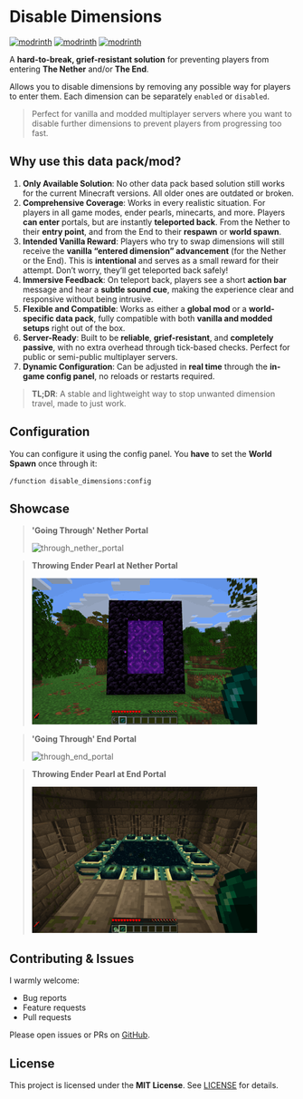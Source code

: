 # Disable Dimensions

[![modrinth](https://img.shields.io/modrinth/v/disable-dimensions.svg)](https://modrinth.com/datapack/disable-dimensions)
[![modrinth](https://img.shields.io/badge/dynamic/json?url=https://api.modrinth.com/v2/project/disable-dimensions&label=downloads&query=$.downloads&color=#00AF5C)](https://modrinth.com/datapack/disable-dimensions)
[![modrinth](https://img.shields.io/modrinth/game-versions/disable-dimensions.svg)](https://modrinth.com/datapack/disable-dimensions)

A **hard-to-break, grief-resistant solution** for preventing players from entering **The Nether** and/or **The End**.

Allows you to disable dimensions by removing any possible way for players to enter them. Each dimension can be separately `enabled` or `disabled`.

> Perfect for vanilla and modded multiplayer servers where you want to disable further dimensions to prevent players from progressing too fast.

## Why use this data pack/mod?

1. **Only Available Solution**:
   No other data pack based solution still works for the current Minecraft versions.
   All older ones are outdated or broken.
2. **Comprehensive Coverage**:
   Works in every realistic situation. For players in all game modes, ender pearls, minecarts, and more.
   Players **can enter** portals, but are instantly **teleported back**. From the Nether to their **entry point**, and from the End to their **respawn** or **world spawn**.
3. **Intended Vanilla Reward**:
   Players who try to swap dimensions will still receive the **vanilla “entered dimension” advancement** (for the Nether or the End).
   This is **intentional** and serves as a small reward for their attempt. Don’t worry, they’ll get teleported back safely!
4. **Immersive Feedback**:
   On teleport back, players see a short **action bar** message and hear a **subtle sound cue**, making the experience clear and responsive without being intrusive.
5. **Flexible and Compatible**:
   Works as either a **global mod** or a **world-specific data pack**, fully compatible with both **vanilla and modded setups** right out of the box.
6. **Server-Ready**:
   Built to be **reliable**, **grief-resistant**, and **completely passive**, with no extra overhead through tick-based checks. Perfect for public or semi-public multiplayer servers.
7. **Dynamic Configuration**:
   Can be adjusted in **real time** through the **in-game config panel**, no reloads or restarts required.

> **TL;DR**: A stable and lightweight way to stop unwanted dimension travel, made to just work.

## Configuration

You can configure it using the config panel.
You **have** to set the **World Spawn** once through it:

```mcfunction
/function disable_dimensions:config
```

## Showcase

> **'Going Through' Nether Portal**
>
> ![through_nether_portal](showcase/through_nether_portal.gif)

> **Throwing Ender Pearl at Nether Portal**
>
> ![pearl_nether_portal](showcase/pearl_nether_portal.gif)

> **'Going Through' End Portal**
>
> ![through_end_portal](showcase/through_end_portal.gif)

> **Throwing Ender Pearl at End Portal**
>
> ![pearl_end_portal](showcase/pearl_end_portal.gif)

## Contributing & Issues

I warmly welcome:

- Bug reports
- Feature requests
- Pull requests

Please open issues or PRs on [GitHub](https://github.com/nwrenger/disable-dimensions/issues).

## License

This project is licensed under the **MIT License**. See [LICENSE](https://github.com/nwrenger/disable-dimensions/blob/main/LICENSE) for details.
